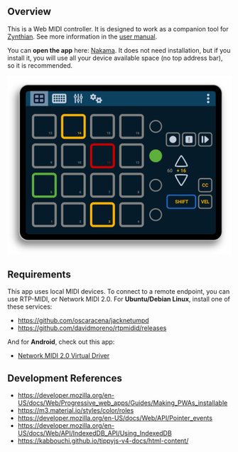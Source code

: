 
## Overview

This is a Web MIDI controller. It is designed to work as a companion tool for [Zynthian](https://zynthian.org). See more information in the [user manual](docs/manual/index.md).

You can **open the app** here: [Nakama](https://oscaracena.github.io/nakama). It does not need installation, but if you install it, you will use all your device available space (no top address bar), so it is recommended.

![The PADs area of Nakama](docs/manual/img/pads-area.png)


## Requirements

This app uses local MIDI devices. To connect to a remote endpoint, you can use RTP-MIDI, or Network MIDI 2.0. For **Ubuntu/Debian Linux**, install one of these services:

* https://github.com/oscaracena/jacknetumpd
* https://github.com/davidmoreno/rtpmidid/releases

And for **Android**, check out this app:

* [Network MIDI 2.0 Virtual Driver](https://github.com/oscaracena/net-midi-vd)


## Development References

* https://developer.mozilla.org/en-US/docs/Web/Progressive_web_apps/Guides/Making_PWAs_installable
* https://m3.material.io/styles/color/roles
* https://developer.mozilla.org/en-US/docs/Web/API/Pointer_events
* https://developer.mozilla.org/en-US/docs/Web/API/IndexedDB_API/Using_IndexedDB
* https://kabbouchi.github.io/tippyjs-v4-docs/html-content/
